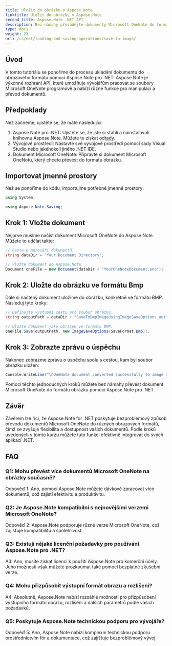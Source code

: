 ```yaml
---
title: Uložit do obrázku v Aspose.Note
linktitle: Uložit do obrázku v Aspose.Note
second_title: Aspose.Note .NET API
description: Bez námahy převádějte dokumenty Microsoft OneNote do formátu obrázku v BMP pomocí Aspose.Note pro .NET. Bezproblémová integrace, snadné kroky a robustní funkce.
type: docs
weight: 23
url: /cs/net/loading-and-saving-operations/save-to-image/
---
```

## Úvod

V tomto tutoriálu se ponoříme do procesu ukládání dokumentu do obrazového formátu pomocí Aspose.Note pro .NET. Aspose.Note je výkonné rozhraní API, které umožňuje vývojářům pracovat se soubory Microsoft OneNote programově a nabízí různé funkce pro manipulaci a převod dokumentů.

## Předpoklady

Než začneme, ujistěte se, že máte následující:

1.  Aspose.Note pro .NET: Ujistěte se, že jste si stáhli a nainstalovali knihovnu Aspose.Note. Můžete to získat od[tady](https://releases.aspose.com/note/net/).
2. Vývojové prostředí: Nastavte své vývojové prostředí pomocí sady Visual Studio nebo jakéhokoli jiného .NET IDE.
3. Dokument Microsoft OneNote: Připravte si dokument Microsoft OneNotu, který chcete převést do formátu obrázku.

## Importovat jmenné prostory

Než se ponoříme do kódu, importujme potřebné jmenné prostory:

```csharp
using System;

using Aspose.Note.Saving;
```

## Krok 1: Vložte dokument

Nejprve musíme načíst dokument Microsoft OneNote do Aspose.Note. Můžete to udělat takto:

```csharp
// Cesta k adresáři dokumentů.
string dataDir = "Your Document Directory";

// Vložte dokument do Aspose.Note.
Document oneFile = new Document(dataDir + "YourOneNoteDocument.one");
```

## Krok 2: Uložte do obrázku ve formátu Bmp

Dále si načtený dokument uložíme do obrázku, konkrétně ve formátu BMP. Následuj tyto kroky:

```csharp
// Definujte výstupní cestu pro soubor obrázku.
string outputPath = dataDir + "SaveToBmpImageUsingImageSaveOptions_out.bmp";

// Uložte dokument jako obrázek ve formátu BMP.
oneFile.Save(outputPath, new ImageSaveOptions(SaveFormat.Bmp));
```

## Krok 3: Zobrazte zprávu o úspěchu

Nakonec zobrazme zprávu o úspěchu spolu s cestou, kam byl soubor obrázku uložen:

```csharp
Console.WriteLine("\nOneNote document converted successfully to image in BMP format.\nFile saved at " + outputPath);
```

Pomocí těchto jednoduchých kroků můžete bez námahy převést dokument Microsoft OneNote do formátu obrázku pomocí Aspose.Note pro .NET.

## Závěr

Závěrem lze říci, že Aspose.Note for .NET poskytuje bezproblémový způsob převodu dokumentů Microsoft OneNote do různých obrazových formátů, čímž se zvyšuje flexibilita a dostupnost vašich dokumentů. Podle kroků uvedených v tomto kurzu můžete tuto funkci efektivně integrovat do svých aplikací .NET.

## FAQ

### Q1: Mohu převést více dokumentů Microsoft OneNote na obrázky současně?

Odpověď 1: Ano, pomocí Aspose.Note můžete dávkově zpracovat více dokumentů, což zajistí efektivitu a produktivitu.

### Q2: Je Aspose.Note kompatibilní s nejnovějšími verzemi Microsoft OneNote?

Odpověď 2: Aspose.Note podporuje různé verze Microsoft OneNote, což zajišťuje kompatibilitu a spolehlivost.

### Q3: Existují nějaké licenční požadavky pro používání Aspose.Note pro .NET?

A3: Ano, musíte získat licenci k použití Aspose.Note pro komerční účely. Jeho možnosti však můžete prozkoumat také pomocí bezplatné zkušební verze.

### Q4: Mohu přizpůsobit výstupní formát obrazu a rozlišení?

A4: Absolutně, Aspose.Note nabízí rozsáhlé možnosti pro přizpůsobení výstupního formátu obrazu, rozlišení a dalších parametrů podle vašich požadavků.

### Q5: Poskytuje Aspose.Note technickou podporu pro vývojáře?

Odpověď 5: Ano, Aspose.Note nabízí komplexní technickou podporu prostřednictvím fór a dokumentace, což zajišťuje bezproblémový vývoj.